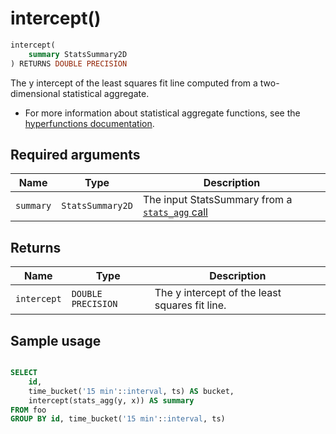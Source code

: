 # intercept() <tag type="toolkit" content="toolkit" />

```sql
intercept(
    summary StatsSummary2D
) RETURNS DOUBLE PRECISION
```
The y intercept of the least squares fit line computed from a two-dimensional statistical aggregate. 

*   For more information about statistical aggregate functions, see the
    [hyperfunctions documentation][hyperfunctions-stats-agg].

## Required arguments

|Name|Type|Description|
|-|-|-|
|`summary`|`StatsSummary2D`|The input StatsSummary from a [`stats_agg` call][stats-agg]|

## Returns

|Name|Type|Description|
|-|-|-|
|`intercept`|`DOUBLE PRECISION`|The y intercept of the least squares fit line. |

## Sample usage

```sql

SELECT
    id,
    time_bucket('15 min'::interval, ts) AS bucket,
    intercept(stats_agg(y, x)) AS summary
FROM foo
GROUP BY id, time_bucket('15 min'::interval, ts)
```


[hyperfunctions-stats-agg]: timescaledb/:currentVersion:/how-to-guides/hyperfunctions/stats-aggs/
[stats-agg]:/hyperfunctions/stats_aggs/stats_agg/